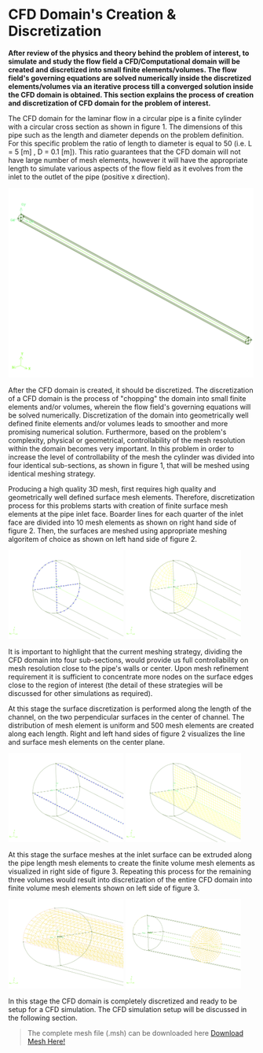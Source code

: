 # CFD Domain's Creation & Discretization

**After review of the physics and theory behind the problem of interest, to simulate and study the flow field a CFD/Computational domain will be created and discretized into small finite elements/volumes. The flow field's governing equations are solved numerically inside the discretized elements/volumes via an iterative process till a converged solution inside the CFD domain is obtained. This section explains the process of creation and discretization of CFD domain for the problem of interest.**

The CFD domain for the laminar flow in a circular pipe is a finite cylinder with a circular cross section as shown in figure 1. The dimensions of this pipe such as the length and diameter depends on the problem definition. For this specific problem the ratio of length to diameter is equal to 50 (i.e. L = 5 [m] , D = 0.1 [m]). This ratio guarantees that the CFD domain will not have large number of mesh elements, however it will have the appropriate length to simulate various aspects of the flow field as it evolves from the inlet to the outlet of the pipe (positive x direction).

<img src="./Images/CFD_domain_full.png" width="500">

After the CFD domain is created, it should be discretized. The discretization of a CFD domain is the process of "chopping" the domain into small finite elements and/or volumes, wherein the flow field's governing equations will be solved numerically. Discretization of the domain into geometrically well defined finite elements and/or volumes leads to smoother and more promising numerical solution. Furthermore, based on the problem's complexity, physical or geometrical, controllability of the mesh resolution within the domain becomes very important. In this problem in order to increase the level of controllability of the mesh the cylinder was divided into four identical sub-sections, as shown in figure 1, that will be meshed using identical meshing strategy.

Producing a high quality 3D mesh, first requires high quality and geometrically well defined surface mesh elements. Therefore, discretization process for this problems starts with creation of finite surface mesh elements at the pipe inlet face. Boarder lines for each quarter of the inlet face are divided into 10 mesh elements as shown on right hand side of figure 2. Then, the surfaces are meshed using appropriate meshing algoritem of choice as shown on left hand side of figure 2.

<img src="./Images/CFD_domain_inlet_linemesh.png" width="235"> <img src="./Images/CFD_domain_inlet_facemesh.png" width="235">

It is important to highlight that the current meshing strategy, dividing the CFD domain into four sub-sections, would provide us full controllability on mesh resolution close to the pipe's walls or center. Upon mesh refinement requirement it is sufficient to concentrate more nodes on the surface edges close to the region of interest (the detail of these strategies will be discussed for other simulations as required).

At this stage the surface discretization is performed along the length of the channel, on the two perpendicular surfaces in the center of channel. The distribution of mesh element is uniform and 500 mesh elements are created along each length. Right and left hand sides of figure 2 visualizes the line and surface mesh elements on the center plane.

<img src="./Images/CFD_domain_center_linemesh.png" width="235">
<img src="./Images/CFD_domain_center_facemesh.png" width="235">

At this stage the surface meshes at the inlet surface can be extruded along the pipe length mesh elements to create the finite volume mesh elements as visualized in right side of figure 3. Repeating this process for the remaining three volumes would result into discretization of the entire CFD domain into finite volume mesh elements shown on left side of figure 3.

<img src="./Images/CFD_domain_halve_vol_mesh.png" width="235">
<img src="./Images/CFD_domain_cut_vol_mesh.png" width="235">

In this stage the CFD domain is completely discretized and ready to be setup for a CFD simulation. The CFD simulation setup will be discussed in the following section.  

> The complete mesh file (.msh) can be downloaded here [Download Mesh Here!](link)
